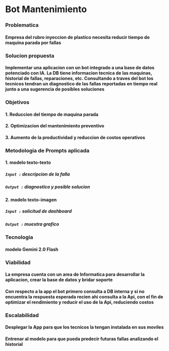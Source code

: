 # Bot Mantenimiento
### Problematica
#### Empresa del rubro inyeccion de plastico necesita reducir tiempo de maquina parada por fallas
### Solucion propuesta
#### Implementar una aplicacion con un bot integrado a una base de datos potenciado con IA. La DB tiene informacion tecnica de las maquinas, historial de fallas, reparaciones, etc. Consultando a traves del bot los tecnicos tendran un diagnostico de las fallas reportadas en tiempo real junto a una sugerencia de posibles soluciones
### Objetivos
#### 1. Reduccion del tiempo de maquina parada
#### 2. Optimizacion del mantenimiento preventivo
#### 3. Aumento de la productividad y reduccion de costos operativos
### Metodologia de Prompts aplicada
#### 1. modelo texto-texto  
##### `Input :`  descripcion de la falla
##### `Output :` diagnostico y posible solucion
#### 2. modelo texto-imagen
##### `Input :` solicitud de dashboard
##### `Output :` muestra grafico 
### Tecnologia
#### modelo Gemini 2.0 Flash
### Viabilidad 
#### La empresa cuenta con un area de Informatica para desarrollar la aplicacion, crear la base de datos y bridar soporte 
#### Con respecto a la app el bot primero consulta a DB interna y si no encuentra la respuesta esperada recien ahi consulta a la Api, con el fin de optimizar el rendimiento y reducir el uso de la Api, reduciendo costos 
### Escalabilidad
#### Desplegar la App para que los tecnicos la tengan instalada en sus moviles
#### Entrenar al modelo para que pueda predecir futuras fallas analizando el historial
